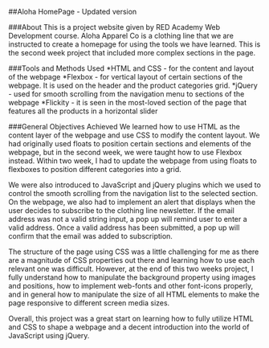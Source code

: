##Aloha HomePage - Updated version

###About
This is a project website given by RED Academy Web Development course. Aloha Apparel Co is a clothing line that we are instructed to 
create a homepage for using the tools we have learned. This is the second week project that included more complex sections in the page.

###Tools and Methods Used
*HTML and CSS - for the content and layout of the webpage
*Flexbox - for vertical layout of certain sections of the webpage. It is used on the header and the product categories grid.
*jQuery - used for smooth scrolling from the navigation menu to sections of the webpage
*Flickity - it is seen in the most-loved section of the page that features all the products in a horizontal slider

###General Objectives Achieved
We learned how to use HTML as the content layer of the webpage and use CSS to modify the content layout. We had originally used floats to position certain sections and elements of the webpage, but in the second week, we were taught how to use Flexbox instead. Within two week, I had to update the webpage from using floats to flexboxes to position different categories into a grid.

We were also introduced to JavaScript and jQuery plugins which we used to control the smooth scrolling from the navigation list to the selected section. On the webpage, we also had to implement an alert that displays when the user decides to subscribe to the clothing line newsletter. If the email address was not a valid string input, a pop up will remind user to enter a valid address. Once a valid 
  address has been submitted, a pop up will confirm that the email was added to subscription. 

The structure of the page using CSS was a little challenging for me as there are a magnitude of CSS properties out there and learning how to use each relevant one was difficult. However, at the end of this two weeks project, I fully understand how to manipulate the background property using images and positions, how to implement web-fonts and other font-icons properly, and in general how to manipulate the size of all HTML elements to make the page responsive to different screen media sizes.

Overall, this project was a great start on learning how to fully utilize HTML and CSS to shape a webpage and a decent introduction into the world of JavaScript using jQuery.
